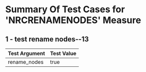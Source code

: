 # Summary Of Test Cases for 'NRCRENAMENODES' Measure
 
## 1 - test rename nodes--13
| Test Argument | Test Value |
| ------------- | ---------- |
| rename_nodes |true |
 
